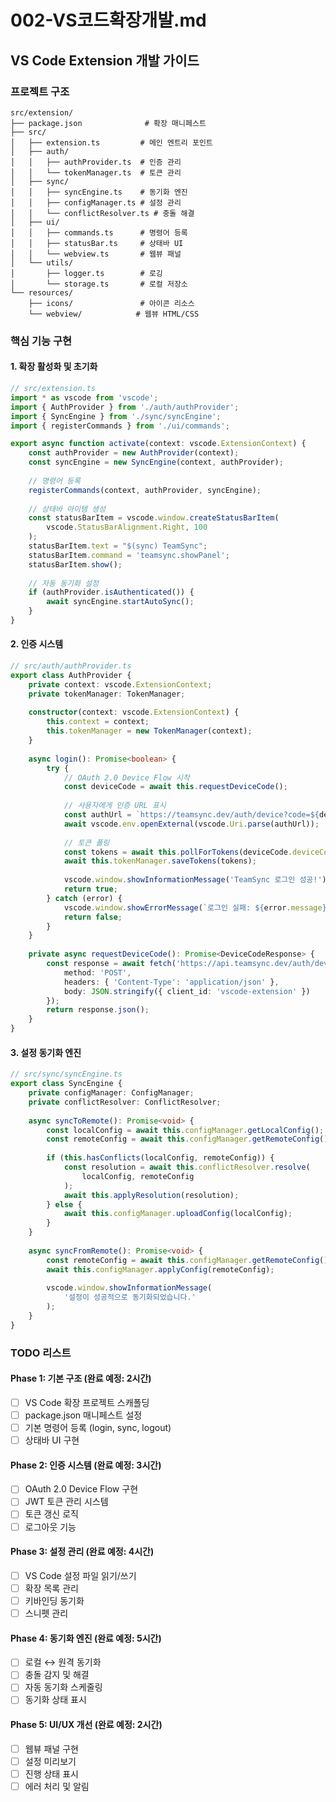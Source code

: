 # 002-VS코드확장개발.md

## VS Code Extension 개발 가이드

### 프로젝트 구조
```
src/extension/
├── package.json              # 확장 매니페스트
├── src/
│   ├── extension.ts         # 메인 엔트리 포인트
│   ├── auth/
│   │   ├── authProvider.ts  # 인증 관리
│   │   └── tokenManager.ts  # 토큰 관리
│   ├── sync/
│   │   ├── syncEngine.ts    # 동기화 엔진
│   │   ├── configManager.ts # 설정 관리
│   │   └── conflictResolver.ts # 충돌 해결
│   ├── ui/
│   │   ├── commands.ts      # 명령어 등록
│   │   ├── statusBar.ts     # 상태바 UI
│   │   └── webview.ts       # 웹뷰 패널
│   └── utils/
│       ├── logger.ts        # 로깅
│       └── storage.ts       # 로컬 저장소
└── resources/
    ├── icons/               # 아이콘 리소스
    └── webview/            # 웹뷰 HTML/CSS
```

### 핵심 기능 구현

#### 1. 확장 활성화 및 초기화
```typescript
// src/extension.ts
import * as vscode from 'vscode';
import { AuthProvider } from './auth/authProvider';
import { SyncEngine } from './sync/syncEngine';
import { registerCommands } from './ui/commands';

export async function activate(context: vscode.ExtensionContext) {
    const authProvider = new AuthProvider(context);
    const syncEngine = new SyncEngine(context, authProvider);
    
    // 명령어 등록
    registerCommands(context, authProvider, syncEngine);
    
    // 상태바 아이템 생성
    const statusBarItem = vscode.window.createStatusBarItem(
        vscode.StatusBarAlignment.Right, 100
    );
    statusBarItem.text = "$(sync) TeamSync";
    statusBarItem.command = 'teamsync.showPanel';
    statusBarItem.show();
    
    // 자동 동기화 설정
    if (authProvider.isAuthenticated()) {
        await syncEngine.startAutoSync();
    }
}
```

#### 2. 인증 시스템
```typescript
// src/auth/authProvider.ts
export class AuthProvider {
    private context: vscode.ExtensionContext;
    private tokenManager: TokenManager;
    
    constructor(context: vscode.ExtensionContext) {
        this.context = context;
        this.tokenManager = new TokenManager(context);
    }
    
    async login(): Promise<boolean> {
        try {
            // OAuth 2.0 Device Flow 시작
            const deviceCode = await this.requestDeviceCode();
            
            // 사용자에게 인증 URL 표시
            const authUrl = `https://teamsync.dev/auth/device?code=${deviceCode.userCode}`;
            await vscode.env.openExternal(vscode.Uri.parse(authUrl));
            
            // 토큰 폴링
            const tokens = await this.pollForTokens(deviceCode.deviceCode);
            await this.tokenManager.saveTokens(tokens);
            
            vscode.window.showInformationMessage('TeamSync 로그인 성공!');
            return true;
        } catch (error) {
            vscode.window.showErrorMessage(`로그인 실패: ${error.message}`);
            return false;
        }
    }
    
    private async requestDeviceCode(): Promise<DeviceCodeResponse> {
        const response = await fetch('https://api.teamsync.dev/auth/device', {
            method: 'POST',
            headers: { 'Content-Type': 'application/json' },
            body: JSON.stringify({ client_id: 'vscode-extension' })
        });
        return response.json();
    }
}
```

#### 3. 설정 동기화 엔진
```typescript
// src/sync/syncEngine.ts
export class SyncEngine {
    private configManager: ConfigManager;
    private conflictResolver: ConflictResolver;
    
    async syncToRemote(): Promise<void> {
        const localConfig = await this.configManager.getLocalConfig();
        const remoteConfig = await this.configManager.getRemoteConfig();
        
        if (this.hasConflicts(localConfig, remoteConfig)) {
            const resolution = await this.conflictResolver.resolve(
                localConfig, remoteConfig
            );
            await this.applyResolution(resolution);
        } else {
            await this.configManager.uploadConfig(localConfig);
        }
    }
    
    async syncFromRemote(): Promise<void> {
        const remoteConfig = await this.configManager.getRemoteConfig();
        await this.configManager.applyConfig(remoteConfig);
        
        vscode.window.showInformationMessage(
            '설정이 성공적으로 동기화되었습니다.'
        );
    }
}
```

### TODO 리스트

#### Phase 1: 기본 구조 (완료 예정: 2시간)
- [ ] VS Code 확장 프로젝트 스캐폴딩
- [ ] package.json 매니페스트 설정
- [ ] 기본 명령어 등록 (login, sync, logout)
- [ ] 상태바 UI 구현

#### Phase 2: 인증 시스템 (완료 예정: 3시간)
- [ ] OAuth 2.0 Device Flow 구현
- [ ] JWT 토큰 관리 시스템
- [ ] 토큰 갱신 로직
- [ ] 로그아웃 기능

#### Phase 3: 설정 관리 (완료 예정: 4시간)
- [ ] VS Code 설정 파일 읽기/쓰기
- [ ] 확장 목록 관리
- [ ] 키바인딩 동기화
- [ ] 스니펫 관리

#### Phase 4: 동기화 엔진 (완료 예정: 5시간)
- [ ] 로컬 ↔ 원격 동기화
- [ ] 충돌 감지 및 해결
- [ ] 자동 동기화 스케줄링
- [ ] 동기화 상태 표시

#### Phase 5: UI/UX 개선 (완료 예정: 2시간)
- [ ] 웹뷰 패널 구현
- [ ] 설정 미리보기
- [ ] 진행 상태 표시
- [ ] 에러 처리 및 알림
